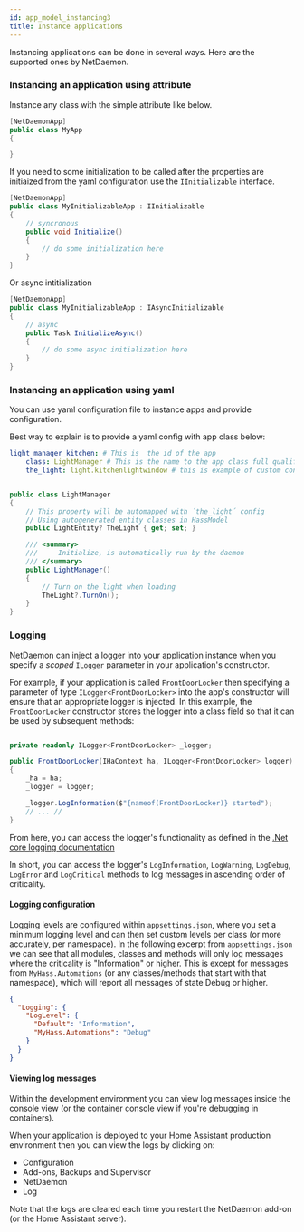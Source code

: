 ```yaml
---
id: app_model_instancing3
title: Instance applications
---
```

Instancing applications can be done in several ways. Here are the supported ones by NetDaemon.

### Instancing an application using attribute
Instance any class with the simple attribute like below.
```csharp
[NetDaemonApp]
public class MyApp
{

}
```
If you need to some initialization to be called after the properties are initiaized from the yaml configuration use the `IInitializable` interface.


```csharp
[NetDaemonApp]
public class MyInitializableApp : IInitializable
{
    // syncronous 
    public void Initialize()
    {
        // do some initialization here
    }
}
```
Or async intitialization

```csharp
[NetDaemonApp]
public class MyInitializableApp : IAsyncInitializable
{
    // async 
    public Task InitializeAsync()
    {
        // do some async initialization here
    }
}
```

### Instancing an application using yaml
You can use yaml configuration file to instance apps and provide configuration.

Best way to explain is to provide a yaml config with app class below:

```yaml
light_manager_kitchen: # This is  the id of the app
    class: LightManager # This is the name to the app class full qualified name
    the_light: light.kitchenlightwindow # this is example of custom configuration
```

```csharp

public class LightManager
{
    // This property will be automapped with ´the_light´ config
    // Using autogenerated entity classes in HassModel
    public LightEntity? TheLight { get; set; }

    /// <summary>
    ///     Initialize, is automatically run by the daemon
    /// </summary>
    public LightManager()
    {
        // Turn on the light when loading
        TheLight?.TurnOn();
    }
} 
```

### Logging
NetDaemon can inject a logger into your application instance when you specify a _scoped_ `ILogger` parameter in your application's constructor.

For example, if your application is called `FrontDoorLocker` then specifying a parameter of type `ILogger<FrontDoorLocker>` into the app's constructor  will ensure that an appropriate logger is injected. 
In this example, the `FrontDoorLocker` constructor stores the logger into a class field so that it can be used by subsequent methods:
```csharp

private readonly ILogger<FrontDoorLocker> _logger;

public FrontDoorLocker(IHaContext ha, ILogger<FrontDoorLocker> logger)
{
    _ha = ha;
    _logger = logger;

    _logger.LogInformation($"{nameof(FrontDoorLocker)} started");
    // ... //
}
```

From here, you can access the logger's functionality as defined in the [.Net core logging documentation](https://docs.microsoft.com/en-us/aspnet/core/fundamentals/logging/?view=aspnetcore-6.0)

In short, you can access the logger's `LogInformation`, `LogWarning`, `LogDebug`, `LogError` and `LogCritical` methods to log messages in ascending order of criticality.

#### Logging configuration
Logging levels are configured within `appsettings.json`, where you set a minimum logging level and can then set custom levels per class (or more accurately, per namespace).
In the following excerpt from `appsettings.json` we can see that all modules, classes and methods will only log messages where the criticality is "Information" or higher.
This is except for messages from `MyHass.Automations` (or any classes/methods that start with that namespace), which will report all messages of state Debug or higher.


```json
{
  "Logging": {
    "LogLevel": {
      "Default": "Information",
      "MyHass.Automations": "Debug"
    }
  }
}
```

#### Viewing log messages
Within the development environment you can view log messages inside the console view (or the container console view if you're debugging in containers).

When your application is deployed to your Home Assistant production environment then you can view the logs by clicking on:

 * Configuration
 * Add-ons, Backups and Supervisor
 * NetDaemon
 * Log

Note that the logs are cleared each time you restart the NetDaemon add-on (or the Home Assistant server).

